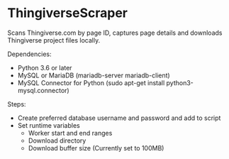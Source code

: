 # ThingiverseScraper

Scans Thingiverse.com by page ID, captures page details and downloads Thingiverse project files locally.

Dependencies:
* Python 3.6 or later
* MySQL or MariaDB (mariadb-server mariadb-client)
* MySQL Connector for Python (sudo apt-get install python3-mysql.connector)

Steps:
* Create preferred database username and password and add to script
* Set runtime variables
  * Worker start and end ranges
  * Download directory
  * Download buffer size (Currently set to 100MB)
